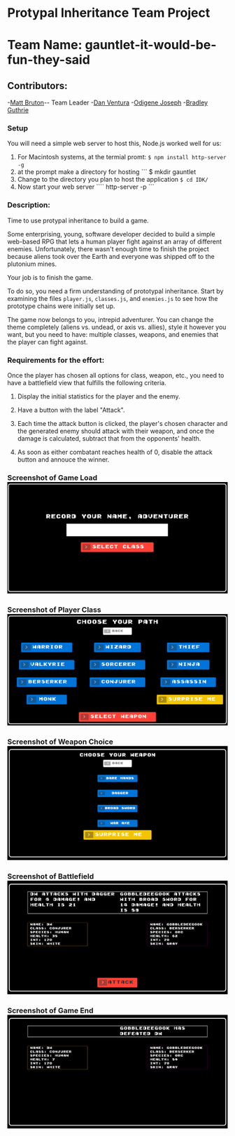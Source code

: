 # Protypal Inheritance Team Project

# Team Name: gauntlet-it-would-be-fun-they-said

## Contributors:
-[Matt Bruton](https://gtihub.com/mattbruton)-- Team Leader
-[Dan Ventura](https://github.com/danwventura)
-[Odigene Joseph](https://github.com/Odigene12)
-[Bradley Guthrie](https://github.com/guthb)


### Setup

You will need a simple web server to host this, Node.js worked well for us:
1. For Macintosh systems, at the termial promt: ``` $ npm install http-server -g ```
1. at the prompt make a directory for hosting ``` $ mkdir gauntlet
1. Change to the directory you plan to host the application ``` $ cd IDK/ ```
1. Now start your web server ```` http-server -p ```

### Description:

Time to use protypal inheritance to build a game.

Some enterprising, young, software developer decided to build a simple web-based RPG that lets a human player fight against an array of different enemies. Unfortunately, there wasn't enough time to finish the project because aliens took over the Earth and everyone was shipped off to the plutonium mines.

Your job is to finish the game.

To do so, you need a firm understanding of prototypal inheritance. Start by examining the files `player.js`, `classes.js`, and `enemies.js` to see how the prototype chains were initially set up.

The game now belongs to you, intrepid adventurer. You can change the theme completely (aliens vs. undead, or axis vs. allies), style it however you want, but you need to have:
 multiple classes, weapons, and enemies that the player can fight against.

### Requirements for the effort:

Once the player has chosen all options for class, weapon, etc., you need to have a battlefield view that fulfills the following criteria.

1. Display the initial statistics for the player and the enemy.

2. Have a button with the label "Attack".

3. Each time the attack button is clicked, the player's chosen character and the generated enemy should attack with their weapon, and once the damage is calculated, subtract that from the opponents' health.

4. As soon as either combatant reaches health of 0, disable the attack button and annouce the winner.


### Screenshot of Game Load ![Screenshot](/img/rpgstart.png)

### Screenshot of Player Class ![Screenshot](/img/rpgclass.png)

### Screenshot of Weapon Choice ![Screenshot](/img/rpgweapon.png)

### Screenshot of Battlefield ![Screenshot](/img/rpgbattle.png)

### Screenshot of Game End ![Screenshot](/img/rpgend.png)